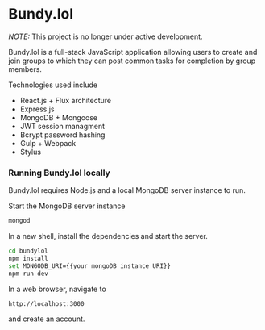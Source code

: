 # Bundy.lol

*NOTE:* This project is no longer under active development.

Bundy.lol is a full-stack JavaScript application allowing users to create and join groups to which they can post common tasks for completion by group members.

Technologies used include

* React.js + Flux architecture
* Express.js
* MongoDB + Mongoose
* JWT session managment
* Bcrypt password hashing
* Gulp + Webpack
* Stylus

### Running Bundy.lol locally

Bundy.lol requires Node.js and a local MongoDB server instance to run.

Start the MongoDB server instance

```sh
mongod
```

In a new shell, install the dependencies and start the server.

```sh
cd bundylol
npm install
set MONGODB_URI={{your mongoDB instance URI}}
npm run dev
```

In a web browser, navigate to

```
http://localhost:3000
```

and create an account.

